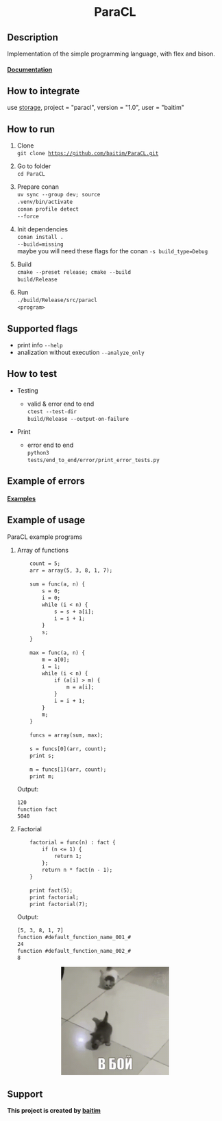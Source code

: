 <h1 align="center">ParaCL</h1>

## Description

 Implementation of the simple programming language, with flex and bison.<br>
 #### [Documentation](https://github.com/baitim/ParaCL/tree/main/docs/ParaCL.pdf)

## How to integrate
 
 use [storage](https://github.com/baitim/ConanPackages), project = "paracl", version = "1.0", user = "baitim"

## How to run

1. Clone <br>
    <code>git clone https://github.com/baitim/ParaCL.git</code>

2. Go to folder <br>
    <code>cd ParaCL</code>

3. Prepare conan <br>
    <code>uv sync --group dev; source .venv/bin/activate</code><br>
    <code>conan profile detect --force</code>

4. Init dependencies <br>
    <code>conan install . --build=missing</code><br>
    maybe you will need these flags for the conan <code>-s build_type=Debug</code>

5. Build <br>
    <code>cmake --preset release; cmake --build build/Release</code>

6. Run <br>
    <code>./build/Release/src/paracl \<program\></code>

## Supported flags
* print info <code>--help</code>
* analization without execution <code>--analyze_only</code>

## How to test

* Testing
    - valid & error end to end <br>
        <code>ctest --test-dir build/Release --output-on-failure</code>

* Print
    - error end to end <br>
        <code>python3 tests/end_to_end/error/print_error_tests.py</code>

## Example of errors
#### [Examples](https://github.com/baitim/ParaCL/tree/main/images/errors.png)

## Example of usage
ParaCL example programs
1) Array of functions
    ```
        count = 5;
        arr = array(5, 3, 8, 1, 7);

        sum = func(a, n) {
            s = 0;
            i = 0;
            while (i < n) {
                s = s + a[i];
                i = i + 1;
            }
            s;
        }

        max = func(a, n) {
            m = a[0];
            i = 1;
            while (i < n) {
                if (a[i] > m) {
                    m = a[i];
                }
                i = i + 1;
            }
            m;
        }

        funcs = array(sum, max);

        s = funcs[0](arr, count);
        print s;

        m = funcs[1](arr, count);
        print m;
    ```
    Output:
    ```
    120
    function fact
    5040
    ```

2) Factorial
    ```
        factorial = func(n) : fact {
            if (n <= 1) {
                return 1;
            };
            return n * fact(n - 1);
        }

        print fact(5);
        print factorial;
        print factorial(7);
    ```
    Output:
    ```
    [5, 3, 8, 1, 7]
    function #default_function_name_001_#
    24
    function #default_function_name_002_#
    8
    ```

<p align="center"><img src="https://github.com/baitim/ParaCL/blob/main/images/cat.gif" width="50%"></p>

## Support
**This project is created by [baitim](https://t.me/bai_tim)**